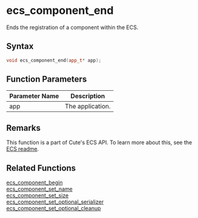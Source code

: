 # ecs_component_end

Ends the registration of a component within the ECS.

## Syntax

```cpp
void ecs_component_end(app_t* app);
```

## Function Parameters

Parameter Name | Description
--- | ---
app | The application.

## Remarks

This function is a part of Cute's ECS API. To learn more about this, see the [ECS readme](https://github.com/RandyGaul/cute_framework/blob/master/doc/ecs/README.md).

## Related Functions

[ecs_component_begin](https://github.com/RandyGaul/cute_framework/blob/master/doc/ecs/ecs_component_begin.md)  
[ecs_component_set_name](https://github.com/RandyGaul/cute_framework/blob/master/doc/ecs/ecs_component_set_name.md)  
[ecs_component_set_size](https://github.com/RandyGaul/cute_framework/blob/master/doc/ecs/ecs_component_set_size.md)  
[ecs_component_set_optional_serializer](https://github.com/RandyGaul/cute_framework/blob/master/doc/ecs/ecs_component_set_optional_serializer.md)  
[ecs_component_set_optional_cleanup](https://github.com/RandyGaul/cute_framework/blob/master/doc/ecs/ecs_component_set_optional_cleanup.md)  
